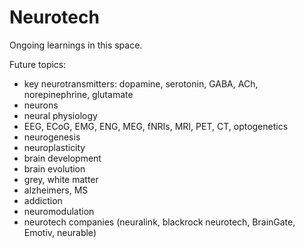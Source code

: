 # Neurotech

Ongoing learnings in this space.

Future topics:
- key neurotransmitters: dopamine, serotonin, GABA, ACh, norepinephrine, glutamate
- neurons
- neural physiology
- EEG, ECoG, EMG, ENG, MEG, fNRIs, MRI, PET, CT, optogenetics
- neurogenesis
- neuroplasticity
- brain development
- brain evolution
- grey, white matter
- alzheimers, MS
- addiction
- neuromodulation
- neurotech companies (neuralink, blackrock neurotech, BrainGate, Emotiv, neurable)